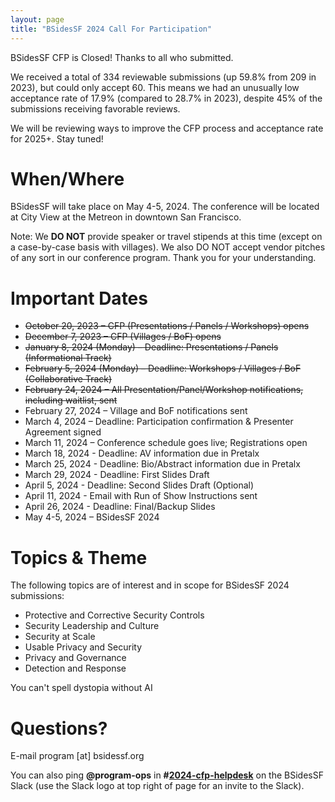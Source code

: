 ```yaml
---
layout: page
title: "BSidesSF 2024 Call For Participation"
---
```


BSidesSF CFP is Closed! Thanks to all who submitted.

We received a total of 334 reviewable submissions (up 59.8% from 209 in 2023), but could only accept 60. This means we had an unusually low acceptance rate of 17.9% (compared to 28.7% in 2023), despite 45% of the submissions receiving favorable reviews.

We will be reviewing ways to improve the CFP process and acceptance rate for 2025+. Stay tuned!

# **When/Where**

BSidesSF will take place on May 4-5, 2024. The conference will be located at City View at the Metreon in downtown San Francisco.

Note: We **DO NOT** provide speaker or travel stipends at this time (except on a case-by-case basis with villages). We also DO NOT accept vendor pitches of any sort in our conference program. Thank you for your understanding.

# **Important Dates**

* ~~October 20, 2023 – CFP (Presentations / Panels / Workshops) opens~~
* ~~December 7, 2023 – CFP (Villages / BoF) opens~~
* ~~January 8, 2024 (Monday) – Deadline: Presentations / Panels (Informational Track)~~
* ~~February 5, 2024 (Monday) – Deadline: Workshops / Villages / BoF (Collaborative Track)~~
* ~~February 24, 2024 – All Presentation/Panel/Workshop notifications, including waitlist, sent~~
* February 27, 2024 – Village and BoF notifications sent
* March 4, 2024 – Deadline: Participation confirmation & Presenter Agreement signed
* March 11, 2024 – Conference schedule goes live; Registrations open
* March 18, 2024 - Deadline: AV information due in Pretalx
* March 25, 2024 - Deadline: Bio/Abstract information due in Pretalx
* March 29, 2024 - Deadline: First Slides Draft
* April 5, 2024 - Deadline: Second Slides Draft (Optional)
* April 11, 2024 - Email with Run of Show Instructions sent
* April 26, 2024 - Deadline: Final/Backup Slides
* May 4-5, 2024 – BSidesSF 2024

# **Topics & Theme**

The following topics are of interest and in scope for BSidesSF 2024 submissions:
- Protective and Corrective Security Controls
- Security Leadership and Culture
- Security at Scale
- Usable Privacy and Security
- Privacy and Governance
- Detection and Response

You can't spell dystopia without AI

# **Questions?**

E-mail program [at] bsidessf.org

You can also ping **@program-ops** in **#[2024-cfp-helpdesk](https://bsidessf.slack.com/archives/C05U24PACSD)** on the BSidesSF Slack (use the Slack logo at top right of page for an invite to the Slack).
